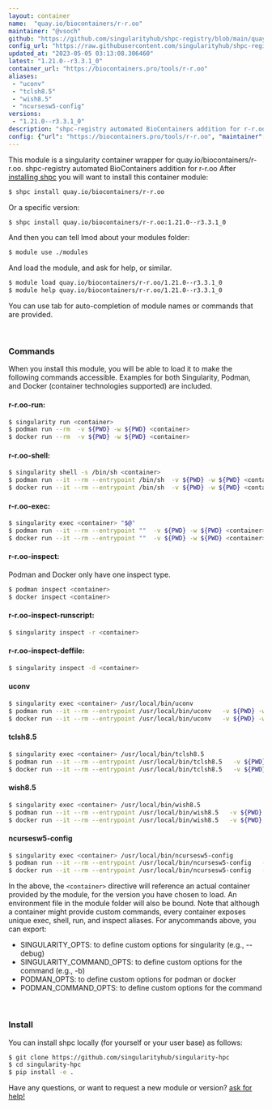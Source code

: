 ```yaml
---
layout: container
name:  "quay.io/biocontainers/r-r.oo"
maintainer: "@vsoch"
github: "https://github.com/singularityhub/shpc-registry/blob/main/quay.io/biocontainers/r-r.oo/container.yaml"
config_url: "https://raw.githubusercontent.com/singularityhub/shpc-registry/main/quay.io/biocontainers/r-r.oo/container.yaml"
updated_at: "2023-05-05 03:13:08.306460"
latest: "1.21.0--r3.3.1_0"
container_url: "https://biocontainers.pro/tools/r-r.oo"
aliases:
 - "uconv"
 - "tclsh8.5"
 - "wish8.5"
 - "ncursesw5-config"
versions:
 - "1.21.0--r3.3.1_0"
description: "shpc-registry automated BioContainers addition for r-r.oo"
config: {"url": "https://biocontainers.pro/tools/r-r.oo", "maintainer": "@vsoch", "description": "shpc-registry automated BioContainers addition for r-r.oo", "latest": {"1.21.0--r3.3.1_0": "sha256:ecd12f00973e2b17e747c59c11088996d4b012211789b63660f2e4f25bae2890"}, "tags": {"1.21.0--r3.3.1_0": "sha256:ecd12f00973e2b17e747c59c11088996d4b012211789b63660f2e4f25bae2890"}, "docker": "quay.io/biocontainers/r-r.oo", "aliases": {"uconv": "/usr/local/bin/uconv", "tclsh8.5": "/usr/local/bin/tclsh8.5", "wish8.5": "/usr/local/bin/wish8.5", "ncursesw5-config": "/usr/local/bin/ncursesw5-config"}}
---
```


This module is a singularity container wrapper for quay.io/biocontainers/r-r.oo.
shpc-registry automated BioContainers addition for r-r.oo
After [installing shpc](#install) you will want to install this container module:


```bash
$ shpc install quay.io/biocontainers/r-r.oo
```

Or a specific version:

```bash
$ shpc install quay.io/biocontainers/r-r.oo:1.21.0--r3.3.1_0
```

And then you can tell lmod about your modules folder:

```bash
$ module use ./modules
```

And load the module, and ask for help, or similar.

```bash
$ module load quay.io/biocontainers/r-r.oo/1.21.0--r3.3.1_0
$ module help quay.io/biocontainers/r-r.oo/1.21.0--r3.3.1_0
```

You can use tab for auto-completion of module names or commands that are provided.

<br>

### Commands

When you install this module, you will be able to load it to make the following commands accessible.
Examples for both Singularity, Podman, and Docker (container technologies supported) are included.

#### r-r.oo-run:

```bash
$ singularity run <container>
$ podman run --rm  -v ${PWD} -w ${PWD} <container>
$ docker run --rm  -v ${PWD} -w ${PWD} <container>
```

#### r-r.oo-shell:

```bash
$ singularity shell -s /bin/sh <container>
$ podman run --it --rm --entrypoint /bin/sh  -v ${PWD} -w ${PWD} <container>
$ docker run --it --rm --entrypoint /bin/sh  -v ${PWD} -w ${PWD} <container>
```

#### r-r.oo-exec:

```bash
$ singularity exec <container> "$@"
$ podman run --it --rm --entrypoint ""  -v ${PWD} -w ${PWD} <container> "$@"
$ docker run --it --rm --entrypoint ""  -v ${PWD} -w ${PWD} <container> "$@"
```

#### r-r.oo-inspect:

Podman and Docker only have one inspect type.

```bash
$ podman inspect <container>
$ docker inspect <container>
```

#### r-r.oo-inspect-runscript:

```bash
$ singularity inspect -r <container>
```

#### r-r.oo-inspect-deffile:

```bash
$ singularity inspect -d <container>
```


#### uconv

```bash
$ singularity exec <container> /usr/local/bin/uconv
$ podman run --it --rm --entrypoint /usr/local/bin/uconv   -v ${PWD} -w ${PWD} <container> -c " $@"
$ docker run --it --rm --entrypoint /usr/local/bin/uconv   -v ${PWD} -w ${PWD} <container> -c " $@"
```


#### tclsh8.5

```bash
$ singularity exec <container> /usr/local/bin/tclsh8.5
$ podman run --it --rm --entrypoint /usr/local/bin/tclsh8.5   -v ${PWD} -w ${PWD} <container> -c " $@"
$ docker run --it --rm --entrypoint /usr/local/bin/tclsh8.5   -v ${PWD} -w ${PWD} <container> -c " $@"
```


#### wish8.5

```bash
$ singularity exec <container> /usr/local/bin/wish8.5
$ podman run --it --rm --entrypoint /usr/local/bin/wish8.5   -v ${PWD} -w ${PWD} <container> -c " $@"
$ docker run --it --rm --entrypoint /usr/local/bin/wish8.5   -v ${PWD} -w ${PWD} <container> -c " $@"
```


#### ncursesw5-config

```bash
$ singularity exec <container> /usr/local/bin/ncursesw5-config
$ podman run --it --rm --entrypoint /usr/local/bin/ncursesw5-config   -v ${PWD} -w ${PWD} <container> -c " $@"
$ docker run --it --rm --entrypoint /usr/local/bin/ncursesw5-config   -v ${PWD} -w ${PWD} <container> -c " $@"
```



In the above, the `<container>` directive will reference an actual container provided
by the module, for the version you have chosen to load. An environment file in the
module folder will also be bound. Note that although a container
might provide custom commands, every container exposes unique exec, shell, run, and
inspect aliases. For anycommands above, you can export:

 - SINGULARITY_OPTS: to define custom options for singularity (e.g., --debug)
 - SINGULARITY_COMMAND_OPTS: to define custom options for the command (e.g., -b)
 - PODMAN_OPTS: to define custom options for podman or docker
 - PODMAN_COMMAND_OPTS: to define custom options for the command

<br>

### Install

You can install shpc locally (for yourself or your user base) as follows:

```bash
$ git clone https://github.com/singularityhub/singularity-hpc
$ cd singularity-hpc
$ pip install -e .
```

Have any questions, or want to request a new module or version? [ask for help!](https://github.com/singularityhub/singularity-hpc/issues)